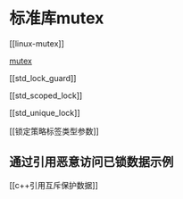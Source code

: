 # 标准库mutex

[[linux-mutex]]

[mutex](c++-mutex.md)

[[std_lock_guard]]

[[std_scoped_lock]]

[[std_unique_lock]]

[[锁定策略标签类型参数]]


## 通过引用恶意访问已锁数据示例

[[c++引用互斥保护数据]]

